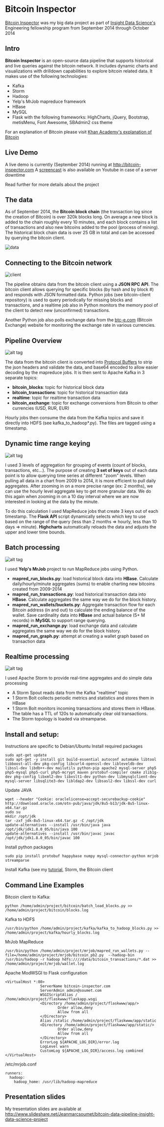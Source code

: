 Bitcoin Inspector
=================

[Bitcoin Inspector](http://bitcoin-inspector.com) was my big data project as part of [Insight Data Science's](http://insightdataengineering.com/) Engineering fellowship program from September 2014 through October 2014


## Intro
**Bitcoin Inspector** is an open-source data pipeline that supports historical and live queries against the bitcoin network. It includes dynamic charts and visualizations with drilldown capabilities to explore bitcoin related data.
It makes use of the following technologies:
- Kafka
- Storm
- Hadoop
- Yelp's MrJob mapreduce framework
- HBase
- MySQL
- Flask with the following frameworks: HighCharts, jQuery, Bootstrap, metisMenu, Font Awesome, SBAdmin2 css theme

For an explanation of Bitcoin please visit [Khan Academy's explanation of Bitcoin](https://www.khanacademy.org/economics-finance-domain/core-finance/money-and-banking/bitcoin/v/bitcoin-what-is-it)

## Live Demo
A live demo is currently (September 2014) running at http://bitcoin-inspector.com
A [screencast](https://www.youtube.com/watch?v=3UJqJWoZ8Ro) is also available on Youtube in case of a server downtime

Read further for more details about the project

## The data
As of September 2014, the **Bitcoin block chain** (the transaction log since the creation of Bitcoin) is over 320k blocks long. On average a new block is added to the chain roughly every 10 minutes, and each block contains a list of transactions and also new bitcoins added to the pool (process of mining). The historical block chain data is over 25 GB in total and can be accessed by querying the bitcoin client.

![data](github/images/data.png)

## Connecting to the Bitcoin network
![client](github/images/bitcoin-client.png)

The pipeline obtains data from the bitcoin client using a **JSON RPC API**. The bitcoin client allows querying for specific blocks (by hash and by block #) and responds with JSON formatted data. Python jobs (see bitcoin-client repository) is used to query periodically for missing blocks and transactions, and a realtime job also in Python monitors the memory pool of the client to detect new (unconfirmed) transactions.

Another Python job also polls exchange data from the [btc-e.com](http://btc-e.com) (Bitcoin Exchange) website for monitoring the exchange rate in various currencies.

## Pipeline Overview
![alt tag](github/images/pipeline.png)

The data from the bitcoin client is converted into [Protocol Buffers](https://code.google.com/p/protobuf/) to strip the json headers and validate the data, and base64 encoded to allow easier decoding by the mapreduce jobs. 
It is then sent to Apache Kafka in 3 separate topics:
- **bitcoin_blocks**: topic for historical block data
- **bitcoin_transactions**: topic for historical transaction data
- **realtime**: topic for realtime transaction data
- **bitcoin_exchange**: topic for exchange conversions from Bitcoin to other currencies (USD, RUR, EUR)

Hourly jobs then consume the data from the Kafka topics and save it directly into HDFS (see kafka_to_hadoop*.py). The files are tagged using a timestamp.


## Dynamic time range keying
![alt tag](github/images/dynamic_key.png)

I used 3 levels of aggregation for grouping of events (count of blocks, transactions, etc...). The purpose of creating **3 set of keys** out of each data point is to allow querying time series at different "zoom" levels. When pulling all data in a chart from 2009 to 2014, it is more efficient to pull daily aggregates. After zooming in on a more precise range (ex: 2 months), we can use the hourly level aggregate key to get more granular data. We do this again when zooming in on a 10 day interval where we are now interested in looking at the data by the minute.

To do this calculation I used MapReduce jobs that create 3 keys out of each timestamp. The **Flask API** script dynamically selects which key to use based on the range of the query (less than 2 months => hourly, less than 10 days => minute). **Highcharts** automatically reloads the data and adjusts the upper and lower time bounds.

## Batch processing
![alt tag](github/images/mapreduce.png)

I used **Yelp's MrJob** project to run MapReduce jobs using Python. 
- **mapred_run_blocks.py**: load historical block data into **HBase**. Calculate daily/hourly/minute aggregates (sums) to enable charting new bitcoins created from 2009-2014
- **mapred_run_transactions.py**: load historical transaction data into **HBase**. Calculate aggregates the same way we do for the block history.
- **mapred_run_wallets/buckets.py**: Aggregate transaction flow for each Bitcoin address (in and out) to calculate the ending balance of the wallet. Save cardinality data into **HBase** and actual balance (5+ M records) in **MySQL** to support range querying.
- **mapred_run_exchange.py**: load exchange data and calculate aggregates the same way we do for the block history.
- **mapred_run_graph.py**: attempt at creating a wallet graph based on transaction data


## Realtime processing
![alt tag](github/images/storm.png)

I used Apache Storm to provide real-time aggregates and do simple data processing
- A Storm Spout reads data from the Kafka "realtime" topic
- 1 Storm Bolt collects periodic metrics and statistics and stores them in HBase
- 1 Storm Bolt monitors incoming transactions and stores them in HBase. The table has a TTL of 120s to automatically clear old transactions.
- The Storm topology is loaded via streamparse.


## Install and setup:

Instructions are specific to Debian/Ubuntu
Install required packages
```
sudo apt-get update
sudo apt-get -y install git build-essential autoconf automake libtool libboost-all-dev pkg-config libcurl4-openssl-dev libleveldb-dev libssl-dev libdb++-dev mailutils python-pip apache2 mysql-server php5 php5-mysql php5-curl php5-mcrypt maven protobuf-compiler cmake zlib1g-dev pkg-config libxml2-dev libxslt1-dev python-dev libmysqlclient-dev mysql-server libsqlite3-dev libldap2-dev libsasl2-dev libssl-dev curl
```

Update JAVA
```
wget --header "Cookie: oraclelicense=accept-securebackup-cookie" http://download.oracle.com/otn-pub/java/jdk/8u5-b13/jdk-8u5-linux-x64.tar.gz
sudo su
mkdir /opt/jdk
tar -zxf jdk-8u5-linux-x64.tar.gz -C /opt/jdk
update-alternatives --install /usr/bin/java java /opt/jdk/jdk1.8.0_05/bin/java 100
update-alternatives --install /usr/bin/javac javac /opt/jdk/jdk1.8.0_05/bin/javac 100
```

Install python packages
```
sudo pip install protobuf happybase numpy mysql-connector-python mrjob streamparse
```

Install Kafka (see my [tutorial](https://github.com/ajmssc/kafka-insight-tutorial), Storm, the Bitcoin client


## Command Line Examples
Bitcoin client to Kafka:
```
python /home/admin/project/bitcoin/batch_load_blocks.py >> /home/admin/project/bitcoin/blocks.log
```

Kafka to HDFS
```
/usr/bin/python /home/admin/project/kafka/kafka_to_hadoop_blocks.py >> /home/admin/project/kafka/hourly_blocks.log
```

MrJob MapReduce
```
/usr/bin/python /home/admin/project/mrjob/mapred_run_wallets.py --file=/home/admin/project/mrjob/bitcoin_pb2.py  --hadoop-bin /usr/bin/hadoop -r hadoop hdfs:////data/bitcoin_transactions/*.dat >> /home/admin/project/mrjob/wallet.log
```

Apache ModWSGI to Flask configuration
```
<VirtualHost *:80>
                ServerName bitcoin-inspector.com
                ServerAdmin admin@soumet.com
                WSGIScriptAlias / /home/admin/project/flaskwww/flaskapp.wsgi
                <Directory /home/admin/project/flaskwww/app/>
                        Order allow,deny
                        Allow from all
                </Directory>
                Alias /static /home/admin/project/flaskwww/app/static
                <Directory /home/admin/project/flaskwww/app/static/>
                        Order allow,deny
                        Allow from all
                </Directory>
                ErrorLog ${APACHE_LOG_DIR}/error.log
                LogLevel warn
                CustomLog ${APACHE_LOG_DIR}/access.log combined
</VirtualHost>
```

/etc/mrjob.conf
```
runners:
  hadoop:
    hadoop_home: /usr/lib/hadoop-mapreduce
```


## Presentation slides
My tresentation slides are available at http://www.slideshare.net/Jeanmarcsoumet/bitcoin-data-pipeline-insight-data-science-project
